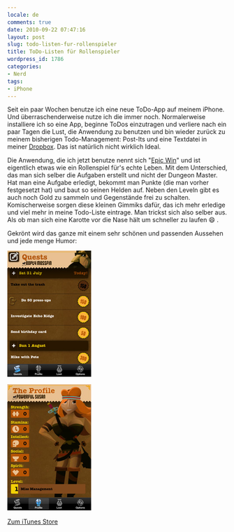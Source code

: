 ```yaml
---
locale: de
comments: true
date: 2010-09-22 07:47:16
layout: post
slug: todo-listen-fur-rollenspieler
title: ToDo-Listen für Rollenspieler
wordpress_id: 1786
categories:
- Nerd
tags:
- iPhone
---
```


Seit ein paar Wochen benutze ich eine neue ToDo-App auf meinem iPhone. Und
überraschenderweise nutze ich die immer noch. Normalerweise installiere ich so
eine App, beginne ToDos einzutragen und verliere nach ein paar Tagen die Lust,
die Anwendung zu benutzen und bin wieder zurück zu meinem bisherigen
Todo-Management: Post-Its und eine Textdatei in meiner
[Dropbox](http://www.dropbox.com/referrals/NTcxODI3NTk). Das ist natürlich
nicht wirklich Ideal.

Die Anwendung, die ich jetzt benutze nennt sich "[Epic Win](http://itunes.apple.com/de/app/epicwin/id372927221?mt=8)" und ist
eigentlich etwas wie ein Rollenspiel für's echte Leben. Mit dem Unterschied,
das man sich selber die Aufgaben erstellt und nicht der Dungeon Master. Hat man
eine Aufgabe erledigt, bekommt man Punkte (die man vorher festgesetzt hat) und
baut so seinen Helden auf. Neben den Leveln gibt es auch noch Gold zu sammeln
und Gegenstände frei zu schalten. Komischerweise sorgen diese kleinen Gimmiks
dafür, das ich mehr erledige und viel mehr in meine Todo-Liste eintrage. Man
trickst sich also selber aus. Als ob man sich eine Karotte vor die Nase hält um
schneller zu laufen :smile: .

Gekrönt wird das ganze mit einem sehr schönen und passenden Aussehen und jede
menge Humor:

![](/images/2010-09-22-todo-listen-fur-rollenspieler/epicwin1.jpeg)

![](/images/2010-09-22-todo-listen-fur-rollenspieler/epicwin2.jpeg)

[Zum iTunes Store](http://itunes.apple.com/de/app/epicwin/id372927221?mt=8)
